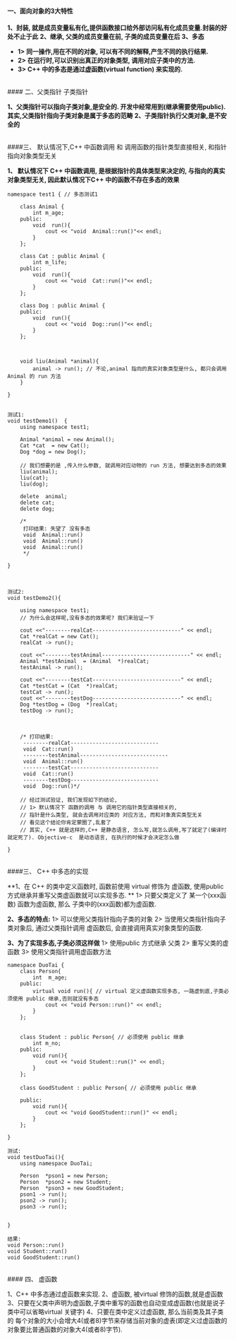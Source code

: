 #### 一、面向对象的3大特性

**1、封装, 就是成员变量私有化,提供函数接口给外部访问私有化成员变量.封装的好处不止于此**
**2、继承, 父类的成员变量在前, 子类的成员变量在后**
**3、多态**
- **1> 同一操作,用在不同的对象, 可以有不同的解释,产生不同的执行结果.**
- **2> 在运行时,可以识别出真正的对象类型, 调用对应子类中的方法.**
- **3> C++ 中的多态是通过虚函数(virtual function) 来实现的.**



<br>
#### 二、父类指针 子类指针

**1、父类指针可以指向子类对象,是安全的. 开发中经常用到(继承需要使用public). 其实,父类指针指向子类对象是属于多态的范畴**
**2、子类指针执行父类对象,是不安全的**




<br>
####三、 默认情况下,C++ 中函数调用 和 调用函数的指针类型直接相关, 和指针指向对象类型无关

**1、 默认情况下 C++ 中函数调用, 是根据指针的具体类型来决定的, 与指向的真实对象类型无关, 因此默认情况下C++ 中的函数不存在多态的效果**
```
namespace test1 { // 多态测试1
    
    class Animal {
        int m_age;
    public:
        void  run(){
            cout << "void  Animal::run()"<< endl;
        }
    };
    
    class Cat : public Animal {
        int m_life;
    public:
        void  run(){
            cout << "void  Cat::run()"<< endl;
        }
    };
    
    class Dog : public Animal {
    public:
        void  run(){
            cout << "void  Dog::run()"<< endl;
        }
    };
    
    
    
    void liu(Animal *animal){
        animal -> run(); // 不论,animal 指向的真实对象类型是什么, 都只会调用 Animal 的 run 方法
    }
    
}


测试1:
void testDemo1()  {
    using namespace test1;
    
    Animal *animal = new Animal();
    Cat *cat  = new Cat();
    Dog *dog = new Dog();
    
    // 我们想要的是 ,传入什么参数, 就调用对应动物的 run 方法, 想要达到多态的效果
    liu(animal);
    liu(cat);
    liu(dog);
    
    delete  animal;
    delete cat;
    delete dog;
    
    /*
     打印结果: 失望了 没有多态
     void  Animal::run()
     void  Animal::run()
     void  Animal::run()
     */
    
}



测试2:
void testDemo2(){
    
    using namespace test1;
    // 为什么会这样呢,没有多态的效果呢? 我们来验证一下
    
    cout <<"--------realCat----------------------------" << endl;
    Cat *realCat = new Cat();
    realCat -> run();
    
    cout <<"--------testAnimal----------------------------" << endl;
    Animal *testAnimal  = (Animal  *)realCat;
    testAnimal -> run();
    
    cout <<"--------testCat----------------------------" << endl;
    Cat *testCat = (Cat  *)realCat;
    testCat -> run();
    cout <<"--------testDog----------------------------" << endl;
    Dog *testDog = (Dog  *)realCat;
    testDog -> run();
    
    
    
    /* 打印结果:
     --------realCat----------------------------
     void  Cat::run()
     --------testAnimal----------------------------
     void  Animal::run()
     --------testCat----------------------------
     void  Cat::run()
     --------testDog----------------------------
     void  Dog::run()*/
    
    // 经过测试验证, 我们发现如下的结论,
    // 1> 默认情况下 函数的调用 与 调用它的指针类型直接相关的,
    // 指针是什么类型, 就会去调用对应类的 对应方法, 而和对象真实类型无关
    // 看见这个结论你肯定蒙圈了,乱套了
    // 其实, C++ 就是这样的,C++ 是静态语言, 怎么写,就怎么调用,写了就定了(编译时就定死了). Objective-c  是动态语言, 在执行的时候才会决定怎么做
    
}
```




<br>
####三、 C++ 中多态的实现

**1、在 C++ 的类中定义函数时, 函数前使用 virtual 修饰为 虚函数, 使用public 方式继承并重写父类虚函数就可以实现多态.
**
1> 只要父类定义了 某一个(xxx函数) 函数为虚函数, 那么 子类中的(xxx函数)都为虚函数.

**2、多态的特点:**
1> 可以使用父类指针指向子类的对象
2> 当使用父类指针指向子类对象后, 通过父类指针调用 虚函数后, 会直接调用真实对象类型的函数.

**3、为了实现多态,子类必须这样做**
1> 使用public 方式继承 父类
2> 重写父类的虚函数
3> 使用父类指针调用虚函数方法

```
namespace DuoTai {
    class Person{
        int  m_age;
    public:
        virtual void run(){ // virtual 定义虚函数实现多态, 一路虚到底,子类必须使用 public 继承,否则就没有多态
            cout << "void Person::run()" << endl;
        }
    };
    
    
    class Student : public Person{ // 必须使用 public 继承
        int m_no;
    public:
        void run(){
            cout << "void Student::run()" << endl;
        }
    };
    
    class GoodStudent : public Person{ // 必须使用 public 继承
        
    public:
        void run(){
            cout << "void GoodStudent::run()" << endl;
        }
    };
    
}

测试:
void testDuoTai(){
    using namespace DuoTai;
    
    Person  *pson1 = new Person;
    Person  *pson2 = new Student;
    Person  *pson3 = new GoodStudent;
    pson1 -> run();
    pson2 -> run();
    pson3 -> run();
    
    
}

结果:
void Person::run()
void Student::run()
void GoodStudent::run()
```




<br>
#### 四、 虚函数

1、C++ 中多态通过虚函数来实现.
2、虚函数, 被virtual 修饰的函数,就是虚函数
3、只要在父类中声明为虚函数,子类中重写的函数也自动变成虚函数(也就是说子类中可以省略virtual 关键字)
4、只要在类中定义过虚函数, 那么当前类及其子类的 每个对象的大小会增大4(或者8)字节来存储当前对象的虚表(即定义过虚函数的对象要比普通函数的对象大4(或者8)字节).
